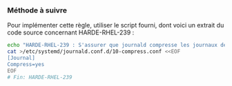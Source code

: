 
### Méthode à suivre

Pour implémenter cette règle, utiliser le script fourni, dont voici un extrait du code source concernant HARDE-RHEL-239 :

``` {.bash .numberLines}
echo "HARDE-RHEL-239 : S'assurer que journald compresse les journaux de grande taille"
cat >/etc/systemd/journald.conf.d/10-compress.conf <<EOF
[Journal]
Compress=yes
EOF
# Fin: HARDE-RHEL-239
```

